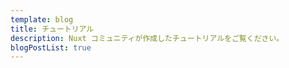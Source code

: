 ```yaml
---
template: blog
title: チュートリアル
description: Nuxt コミュニティが作成したチュートリアルをご覧ください。
blogPostList: true
---
```

